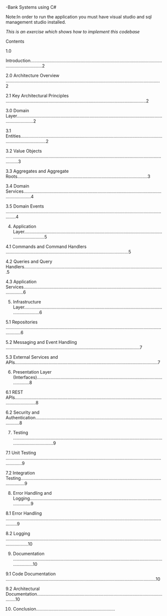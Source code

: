 -Bank Systems using C#

Note:In order to run the application you must have visual studio and sql management studio installed.

*This is an exercise which shows how to implement this codebase* 

Contents

1.0

Introduction......................................................................................................................................2

2.0 Architecture Overview ...........................................................................................................................2

2.1 Key Architectural Principles ................................................................................................................2

3.0 Domain Layer..........................................................................................................................................2

3.1 Entities.................................................................................................................................................2

3.2 Value Objects ......................................................................................................................................3

3.3 Aggregates and Aggregate Roots........................................................................................................3

3.4 Domain Services..................................................................................................................................4

3.5 Domain Events ....................................................................................................................................4

4. Application Layer.......................................................................................................................................5

4.1 Commands and Command Handlers ..................................................................................................5

4.2 Queries and Query Handlers...............................................................................................................5

4.3 Application Services............................................................................................................................6

5. Infrastructure Layer...................................................................................................................................6

5.1 Repositories ........................................................................................................................................6

5.2 Messaging and Event Handling ...........................................................................................................7

5.3 External Services and APIs..................................................................................................................7

6. Presentation Layer (Interfaces).................................................................................................................8

6.1 REST APIs.............................................................................................................................................8

6.2 Security and Authentication................................................................................................................8

7. Testing .......................................................................................................................................................9

7.1 Unit Testing .........................................................................................................................................9

7.2 Integration Testing...............................................................................................................................9

8. Error Handling and Logging.......................................................................................................................9

8.1 Error Handling .....................................................................................................................................9

8.2 Logging ..............................................................................................................................................10

9. Documentation .......................................................................................................................................10

9.1 Code Documentation ........................................................................................................................10

9.2 Architectural Documentation............................................................................................................10

10. Conclusion...............................................................


